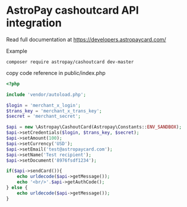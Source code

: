 # AstroPay cashoutcard API integration

Read full documentation at https://developers.astropaycard.com/


Example

```
composer require astropay/cashoutcard dev-master
```

copy code reference in public/index.php

```php
<?php

include 'vendor/autoload.php';

$login = 'merchant_x_login';
$trans_key = 'merchant_x_trans_key';
$secret = 'merchant_secret';

$api = new \Astropay\CashoutCard(Astropay\Constants::ENV_SANDBOX);
$api->setCredentials($login, $trans_key, $secret);
$api->setAmount(100);
$api->setCurrency('USD');
$api->setEmail('test@astropaycard.com');
$api->setName('Test recipient');
$api->setDocument('8976fsdf1234');

if($api->sendCard()){
    echo urldecode($api->getMessage());    
    echo '<br/>'.$api->getAuthCode();
} else {
    echo urldecode($api->getMessage());
}
```

